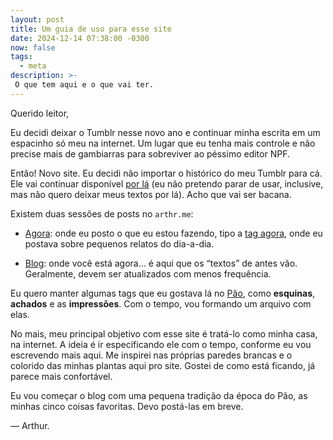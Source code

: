 ```yaml
---
layout: post
title: Um guia de uso para esse site
date: 2024-12-14 07:38:00 -0300
now: false
tags:
  - meta
description: >-
 O que tem aqui e o que vai ter.
---
```

Querido leitor,

Eu decidi deixar o Tumblr nesse novo ano e continuar minha escrita em um espacinho só meu na internet. Um lugar que eu tenha mais controle e não precise mais de gambiarras para sobreviver ao péssimo editor NPF.

Então! Novo site. Eu decidi não importar o histórico do meu Tumblr para cá. Ele vai continuar disponível [por lá](https://arthrfrts.tumblr.com) (eu não pretendo parar de usar, inclusive, mas não quero deixar meus textos por lá). Acho que vai ser bacana.

Existem duas sessões de posts no `arthr.me`:

*   [Agora](../agora.html): onde eu posto o que eu estou fazendo, tipo a [tag agora](https://arthrfrts.tumblr.com/tagged/agora), onde eu postava sobre pequenos relatos do dia-a-dia.
    
*   [Blog](../blog.html): onde você está agora… é aqui que os “textos” de antes vão. Geralmente, devem ser atualizados com menos frequência.
    

Eu quero manter algumas tags que eu gostava lá no [Pão](https://paomortadela.com.br), como **esquinas**, **achados** e as **impressões**. Com o tempo, vou formando um arquivo com elas.

No mais, meu principal objetivo com esse site é tratá-lo como minha casa, na internet. A ideia é ir especificando ele com o tempo, conforme eu vou escrevendo mais aqui. Me inspirei nas próprias paredes brancas e o colorido das minhas plantas aqui pro site. Gostei de como está ficando, já parece mais confortável.

Eu vou começar o blog com uma pequena tradição da época do Pão, as minhas cinco coisas favoritas. Devo postá-las em breve.

— Arthur.
